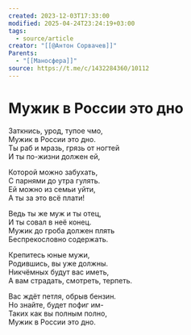 ```yaml
---
created: 2023-12-03T17:33:00
modified: 2025-04-24T23:24:19+03:00
tags:
  - source/article
creator: "[[@Антон Сорвачев]]"
Parents:
  - "[[Маносфера]]"
source: https://t.me/c/1432284360/10112
---
```


# Мужик в России это дно

Заткнись, урод, тупое чмо,  
Мужик в России это дно.  
Ты раб и мразь, грязь от ногтей  
И ты по-жизни должен ей,

Которой можно забухать,  
С парнями до утра гулять.  
Ей можно из семьи уйти,  
А ты за это всё плати!

Ведь ты же муж и ты отец,  
И ты совал в неё конец.  
Мужик до гроба должен плять  
Беспрекословно содержать.

Крепитесь юные мужи,  
Родившись, вы уже должны.  
Никчёмных будут вас иметь,  
А вам страдать, смотреть, терпеть.

Вас ждёт петля, обрыв бензин.  
Но знайте, будет пофиг им-  
Таких как вы полным полно,  
Мужик в России это дно.
